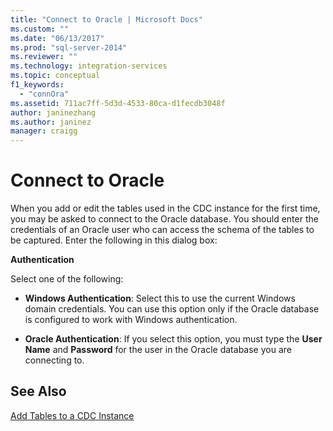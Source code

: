 ```yaml
---
title: "Connect to Oracle | Microsoft Docs"
ms.custom: ""
ms.date: "06/13/2017"
ms.prod: "sql-server-2014"
ms.reviewer: ""
ms.technology: integration-services
ms.topic: conceptual
f1_keywords: 
  - "connOra"
ms.assetid: 711ac7ff-5d3d-4533-80ca-d1fecdb3048f
author: janinezhang
ms.author: janinez
manager: craigg
---
```

# Connect to Oracle
  When you add or edit the tables used in the CDC instance for the first time, you may be asked to connect to the Oracle database. You should enter the credentials of an Oracle user who can access the schema of the tables to be captured. Enter the following in this dialog box:  
  
 **Authentication**  
  
 Select one of the following:  
  
-   **Windows Authentication**: Select this to use the current Windows domain credentials. You can use this option only if the Oracle database is configured to work with Windows authentication.  
  
-   **Oracle Authentication**: If you select this option, you must type the **User Name** and **Password** for the user in the Oracle database you are connecting to.  
  
## See Also  
 [Add Tables to a CDC Instance](add-tables-to-a-cdc-instance.md)  
  
  
